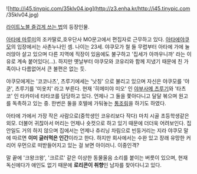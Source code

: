 ![http://i45.tinypic.com/35klv04.jpg](http://z3.enha.kr/http://i45.tinypic.com
/35klv04.jpg)

[라이트노블 즐겁게 쓰는 법](%EB%9D%BC%EC%9D%B4%ED%8A%B8%EB%85%B8%EB%B8%94%20%EC%A6%90%EA%B2%81%EA%B2%8C%20%EC%93%B0%EB%8A%94%20%EB%B2%95.md)의 등장인물.

[아타에 마루미](%EC%95%84%ED%83%80%EC%97%90%20%EB%A7%88%EB%A3%A8%EB%AF%B8.md)의
조카딸로,호우단사 MO문고에서 편집자로 근무하고 있다. [아타에야쿠모](%EC%95%84%ED%83%80%EC%97%90%20%EC%95%BC%EC%BF%A0%EB%AA%A8.md)의 입장에서는
사촌누나인 셈. 나이는 23세. 야쿠모가 철 들 무렵부터 아타에 가에 눌러앉아 살고 있으며 다른 지역에 직장이 있음에도 불구하고 '집세가
아까우니까' 라는 이유로 계속 붙어있다(...). 하지만 옛날부터 야쿠모와 코유리와 함께 지냈기 때문에 친 가족이나 다름없어서 큰 불편은
없는 듯.

야쿠모에게는 '코코나츠', 츠루기에세는 '낫칭' 으로 불리고 있으며 자신은 야쿠모를 '야쿤', 츠루기를 '미옷치' 라고 부른다. 현재
'히메미야 미오' 인 [야부사메 츠루기](%EC%95%BC%EB%B6%80%EC%82%AC%EB%A9%94%20%EC%B8%A0%EB%A3%A8%EA%B8%B0.md)와 '타츠코' 인 타카미네 타타코를 담당하고 있다. 언제나 그 둘을 쫓아다니고 달달 볶으며 원고를 독촉하고
있는 중. 한번은 둘을 호텔에 가둬놓는 [통조림](%ED%86%B5%EC%A1%B0%EB%A6%BC.md)을 하기도 하였다.

아타에 가에서 가장 작은 사람으로(중학생인 코유리보다 작다) 마치 시골 초등학생같은 외모. 더불어 귀찮아서 머리는 언제나 숏컷으로 하고 있기
때문에 더더욱 어려보인다. 집안일도 거의 하지 않으며 집에서는 언제나 츄리닝 차림으로 빈둥거리는 지라 야쿠모 말에 따르면 **이미 글러먹은
인간**이라고 한다. 하지만 회사에서는 수완 있고 장래 유망한 커리어 우먼으로 떠받들어지고 있는 걸 보면 아이러니. 이중인격?

말 끝에 '크왕크왕', '크르르' 같은 이상한 동물울음 소리를 붙이는 버릇이 있으며, 현재 독신에다가 애인도 없기 때문에 **로리콘이
취향**인 남자를 찾아다니고 있다.

